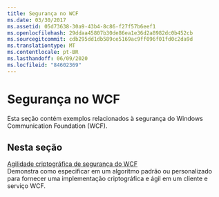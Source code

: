 ```yaml
---
title: Segurança no WCF
ms.date: 03/30/2017
ms.assetid: 05d73638-30a9-43b4-8c86-f27f57b6eef1
ms.openlocfilehash: 29ddaa45807b30de86ea1e36d2a8982dc0b452cb
ms.sourcegitcommit: cdb295dd1db589ce5169ac9ff096f01fd0c2da9d
ms.translationtype: MT
ms.contentlocale: pt-BR
ms.lasthandoff: 06/09/2020
ms.locfileid: "84602369"
---
```

# <a name="security-in-wcf"></a>Segurança no WCF
Esta seção contém exemplos relacionados à segurança do Windows Communication Foundation (WCF).  
  
## <a name="in-this-section"></a>Nesta seção  
 [Agilidade criptográfica de segurança do WCF](cryptographic-agility-in-wcf-security.md)  
 Demonstra como especificar em um algoritmo padrão ou personalizado para fornecer uma implementação criptográfica e ágil em um cliente e serviço WCF.
